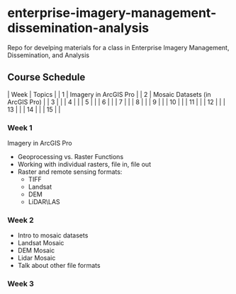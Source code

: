 # enterprise-imagery-management-dissemination-analysis
Repo for develping materials for a class in Enterprise Imagery Management, Dissemination, and Analysis

## Course Schedule
| Week | Topics |
| 1    | Imagery in ArcGIS Pro |
| 2    | Mosaic Datasets (in ArcGIS Pro) |
| 3    |  |
| 4    |  |
| 5    |  |
| 6    |  |
| 7    |  |
| 8    |  |
| 9    |  |
| 10   |  |
| 11   |  |
| 12   |  |
| 13   |  |
| 14   |  |
| 15   |  |


### Week 1
Imagery in ArcGIS Pro
- Geoprocessing vs. Raster Functions
- Working with individual rasters, file in, file out
- Raster and remote sensing formats:
  - TIFF
  - Landsat
  - DEM
  - LiDAR\LAS
  
### Week 2
- Intro to mosaic datasets
- Landsat Mosaic
- DEM Mosaic
- Lidar Mosaic
- Talk about other file formats

### Week 3

